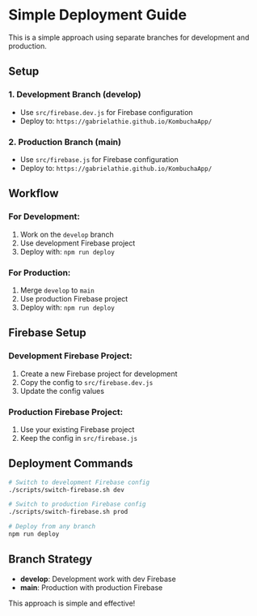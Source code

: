 # Simple Deployment Guide

This is a simple approach using separate branches for development and production.

## Setup

### 1. Development Branch (develop)

- Use `src/firebase.dev.js` for Firebase configuration
- Deploy to: `https://gabrielathie.github.io/KombuchaApp/`

### 2. Production Branch (main)

- Use `src/firebase.js` for Firebase configuration
- Deploy to: `https://gabrielathie.github.io/KombuchaApp/`

## Workflow

### For Development:

1. Work on the `develop` branch
2. Use development Firebase project
3. Deploy with: `npm run deploy`

### For Production:

1. Merge `develop` to `main`
2. Use production Firebase project
3. Deploy with: `npm run deploy`

## Firebase Setup

### Development Firebase Project:

1. Create a new Firebase project for development
2. Copy the config to `src/firebase.dev.js`
3. Update the config values

### Production Firebase Project:

1. Use your existing Firebase project
2. Keep the config in `src/firebase.js`

## Deployment Commands

```bash
# Switch to development Firebase config
./scripts/switch-firebase.sh dev

# Switch to production Firebase config
./scripts/switch-firebase.sh prod

# Deploy from any branch
npm run deploy
```

## Branch Strategy

- **develop**: Development work with dev Firebase
- **main**: Production with production Firebase

This approach is simple and effective!
